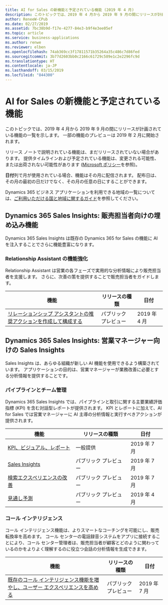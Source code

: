 ```yaml
---
title: AI for Sales の新機能と予定されている機能 (2019 年 4 月)
description: このトピックでは、2019 年 4 月から 2019 年 9 月の間にリリースが計画されている機能の一覧を示します。
author: ReneeW-CPub
ms.date: 02/27/2019
ms.assetid: 7bc38b9d-f17e-4277-84e3-b9f4e3ee05ef
ms.topic: article
ms.service: business-applications
ms.author: renwe
ms.reviewer: elben
ms.openlocfilehash: 74ab369cc3f17811571b35264a35c486c7d86fed
ms.sourcegitcommit: 3b77d2603bb0c2166c61729c589e1c2e2296fc9d
ms.translationtype: HT
ms.contentlocale: ja-JP
ms.lasthandoff: 03/15/2019
ms.locfileid: "844300"
---
```

#  <a name="whats-new-and-planned-for-ai-for-sales"></a>AI for Sales の新機能と予定されている機能

このトピックでは、2019 年 4 月から 2019 年 9 月の間にリリースが計画されている機能の一覧を示します。 一部の機能のプレビューは 2019 年 2 月に開始されます。  

リリース ノートで説明されている機能は、まだリリースされていない場合があります。 提供タイムラインおよび予定されている機能は、変更される可能性、または出荷されない可能性があります ([Microsoft ポリシー](https://go.microsoft.com/fwlink/p/?linkid=2007332)を参照)。

**日付**列で月が使用されている場合、機能はその月に配信されます。 配布日は、その月の最初の日だけでなく、その月の任意の日にすることができます。

Dynamics 365 ビジネス アプリケーションを利用できる地域の一覧については、[ご利用いただける国と地域に関するガイド](https://aka.ms/dynamics_365_international_availability_deck)を参照してください。


## <a name="dynamics-365-sales-insights-embedded-capabilities-for-sellers"></a>Dynamics 365 Sales Insights: 販売担当者向けの埋め込み機能
Dynamics 365 Sales Insights は既存の Dynamics 365 for Sales の機能に AI を注入することでさらに機能豊富になります。

### <a name="relationship-assistant-enhancements"></a>Relationship Assistant の機能強化
Relationship Assistant は営業の各フェーズで実用的な分析情報により販売担当者を支援します。 さらに、次善の策を提供することで販売担当者をガイドします。


| 機能   | リリースの種類    | 日付 |
|-----------|-----------------|----------------------|
| [リレーションシップ アシスタントの推奨アクションを作成して構成する](dynamics365-ai-sales-embedded-experience.md) | パブリック プレビュー  | 2019 年 4 月  |


## <a name="dynamics-365-sales-insights-sales-insights-application-for-sales-managers"></a>Dynamics 365 Sales Insights: 営業マネージャー向けの Sales Insights
Sales Insights は、あらゆる組織が新しい AI 機能を使用できるよう構築されています。 アプリケーションの目的は、営業マネージャーが業務改善に必要とする分析情報を提供することです。

### <a name="pipeline-and-team-management"></a>パイプラインとチーム管理
Dynamics 365 Sales Insights では、パイプラインと取引に関する主要業績評価指標 (KPI) を含む対話型レポートが提供されます。 KPI とレポートに加えて、AI for Sales では営業マネージャーに AI 主導の分析情報と実行すべきアクションが提供されます。

| 機能            | リリースの種類         | 日付 |
|--------------------|----------------------|----------------------|
| [KPI、ビジュアル、レポート](dynamics365-ai-sales-standalone-experience.md) | 一般提供  | 2019 年 7 月  |
| [Sales Insights](dynamics365-ai-sales-standalone-experience.md) | パブリック プレビュー  | 2019 年 7 月  |
| [検索エクスペリエンスの改善](dynamics365-ai-sales-standalone-experience.md#improved-search-experience) | パブリック プレビュー  | 2019 年 7 月  |
| [見通し予測](dynamics365-ai-sales-standalone-experience.md#predictive-forecasting) | パブリック プレビュー  | 2019 年 4 月  |

### <a name="call-intelligence"></a>コール インテリジェンス
コール インテリジェンス機能は、よりスマートなコーチングを可能にし、販売転換率を高めます。 コール センターの電話録音システムをアプリに接続することにより、コール センター管理者は、販売担当者が顧客とどのように関わっているのかをよりよく理解するのに役立つ会話の分析情報を生成できます。


| 機能        | リリースの種類   | 日付 |
|----------------|----------------|----------------------|
| [既存のコール インテリジェンス機能を増やし、ユーザー エクスペリエンスを高める](dynamics365-ai-sales-standalone-experience.md) | パブリック プレビュー | 2019 年 7 月           |
